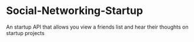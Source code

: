 # Social-Networking-Startup
An  startup API that allows you view a friends list and hear their thoughts on startup projects
